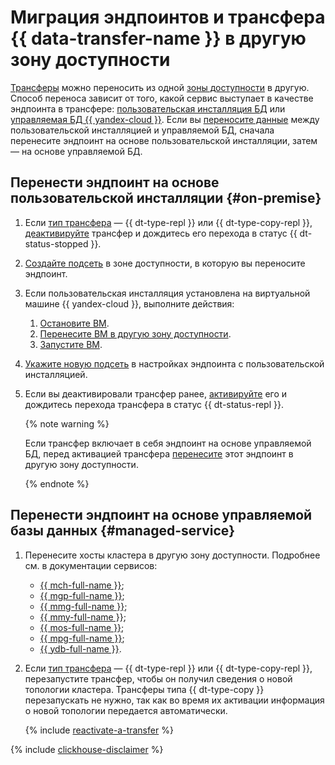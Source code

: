 # Миграция эндпоинтов и трансфера {{ data-transfer-name }} в другую зону доступности


[Трансферы](../../concepts/index.md#transfer) можно переносить из одной [зоны доступности](../../../overview/concepts/geo-scope.md) в другую. Способ переноса зависит от того, какой сервис выступает в качестве эндпоинта в трансфере: [пользовательская инсталляция БД](#on-premise) или [управляемая БД {{ yandex-cloud }}](#managed-service). Если вы [переносите данные](../../tutorials/index.md#migration) между пользовательской инсталляцией и управляемой БД, сначала перенесите эндпоинт на основе пользовательской инсталляции, затем — на основе управляемой БД.

## Перенести эндпоинт на основе пользовательской инсталляции {#on-premise}

1. Если [тип трансфера](../../concepts/transfer-lifecycle.md#transfer-types) — {{ dt-type-repl }} или {{ dt-type-copy-repl }}, [деактивируйте](../transfer.md#deactivate) трансфер и дождитесь его перехода в статус {{ dt-status-stopped }}.
1. [Создайте подсеть](../../../vpc/operations/subnet-create.md) в зоне доступности, в которую вы переносите эндпоинт.
1. Если пользовательская инсталляция установлена на виртуальной машине {{ yandex-cloud }}, выполните действия:


   1. [Остановите ВМ](../../../compute/operations/vm-control/vm-stop-and-start.md#stop).
   1. [Перенесите ВМ в другую зону доступности](../../../compute/operations/vm-control/vm-change-zone.md).
   1. [Запустите ВМ](../../../compute/operations/vm-control/vm-stop-and-start.md#start).


1. [Укажите новую подсеть](index.md#update) в настройках эндпоинта с пользовательской инсталляцией.
1. Если вы деактивировали трансфер ранее, [активируйте](../transfer.md#activate) его и дождитесь перехода трансфера в статус {{ dt-status-repl }}.

   {% note warning %}

   Если трансфер включает в себя эндпоинт на основе управляемой БД, перед активацией трансфера [перенесите](#managed-service) этот эндпоинт в другую зону доступности.

   {% endnote %}

## Перенести эндпоинт на основе управляемой базы данных {#managed-service}

1. Перенесите хосты кластера в другую зону доступности. Подробнее см. в документации сервисов:

   * [{{ mch-full-name }}](../../../managed-clickhouse/operations/host-migration.md);   
   * [{{ mgp-full-name }}](../../../managed-greenplum/operations/cluster-backups.md#restore);
   * [{{ mmg-full-name }}](../../../managed-mongodb/operations/host-migration.md);
   * [{{ mmy-full-name }}](../../../managed-mysql/operations/host-migration.md);
   * [{{ mos-full-name }}](../../../managed-opensearch/operations/host-migration.md);
   * [{{ mpg-full-name }}](../../../managed-postgresql/operations/host-migration.md);
   * [{{ ydb-full-name }}](../../../ydb/operations/migration-to-an-availability-zone.md).

1. Если [тип трансфера](../../concepts/transfer-lifecycle.md#transfer-types) — {{ dt-type-repl }} или {{ dt-type-copy-repl }}, перезапустите трансфер, чтобы он получил сведения о новой топологии кластера. Трансферы типа {{ dt-type-copy }} перезапускать не нужно, так как во время их активации информация о новой топологии передается автоматически.

   {% include [reactivate-a-transfer](../../../_includes/data-transfer/reactivate-a-transfer.md) %}

{% include [clickhouse-disclaimer](../../../_includes/clickhouse-disclaimer.md) %}
